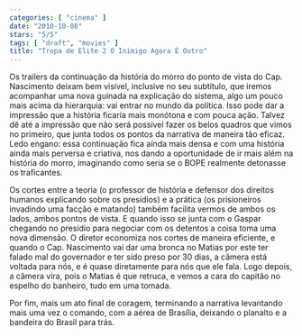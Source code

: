 ```yaml
---
categories: [ "cinema" ]
date: "2010-10-08"
stars: "5/5"
tags: [ "draft", "movies" ]
title: "Tropa de Elite 2 O Inimigo Agora É Outro"
---
```

Os trailers da continuação da história do morro do ponto de vista do
Cap. Nascimento deixam bem visível, inclusive no seu subtítulo, que
iremos acompanhar uma nova guinada na explicação do sistema, algo um
pouco mais acima da hierarquia: vai entrar no mundo da política. Isso
pode dar a impressão que a história ficaria mais monótona e com pouca
ação. Talvez dê até a impressão que não será possível fazer
os belos quadros que vimos no primeiro, que junta todos os pontos da
narrativa de maneira tão eficaz. Ledo engano: essa continuação fica
ainda mais densa e com uma história ainda mais perversa e criativa, nos
dando a oportunidade de ir mais além na história do morro, imaginando
como seria se o BOPE realmente detonasse os traficantes.

Os cortes entre a teoria (o professor de história e defensor dos direitos
humanos explicando sobre os presídios) e a prática (os prisioneiros
invadindo uma facção e matando) também facilita vermos de ambos
os lados, ambos pontos de vista. E quando isso se junta com o Gaspar
chegando no presídio para negociar com os detentos a coisa toma uma
nova dimensão. O diretor economiza nos cortes de maneira eficiente,
e quando o Cap. Nascimento vai dar uma bronca no Matias por este ter
falado mal do governador e ter sido preso por 30 dias, a câmera está
voltada para nós, e é quase diretamente para nós que ele fala. Logo
depois, a câmera vira, pois o Matias é que retruca, e vemos a cara do
capitão no espelho do banheiro, tudo em uma tomada.

Por fim, mais um ato final de coragem, terminando a narrativa levantando
mais uma vez o comando, com a aérea de Brasília, deixando o planalto
e a bandeira do Brasil para trás.
